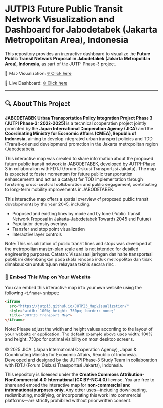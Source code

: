 # JUTPI3 Future Public Transit Network Visualization and Dashboard for Jabodetabek (Jakarta Metropolitan Area), Indonesia

This repository provides an interactive dashboard to visualize the **Future Public Transit Network Proposal in Jabodetabek (Jakarta Metropolitan Area), Indonesia**, as part of the JUTPI Phase-3 project.

📍 Map Visualization: [🌐 Click here](https://jutpi3.github.io/JUTPI3_MapVisualization/)

📍 Live Dashboard: [🌐 Click here](https://jutpi3.shinyapps.io/JUTPI3_Dashboard/)

---

## 🔍 About This Project

**JABODETABEK Urban Transportation Policy Integration Project Phase 3 (JUTPI Phase-3: 2022-2025)** is a technical cooperation project jointly promoted by the **Japan International Cooperation Agency (JICA)** and the **Coordinating Ministry for Economic Affairs (CMEA), Republic of Indonesia**, aiming to develop integrated urban transport policies and TOD (Transit-oriented development) promotion in the Jakarta metropolitan region (Jabodetabek).

This interactive map was created to share information about the proposed future public transit network in JABODETABEK, developed by JUTPI-Phase 3 in collaboration with FDTJ (Forum Diskusi Transportasi Jakarta). The map is expected to foster momentum for future public transportation enhancements and act as a catalyst for TOD implementation through forstering cross-sectoral collaboration and public engagement, contributing to long-term mobility improvements in JABODETABEK.

This interactive map offers a spatial overview of proposed public transit developments by the year 2045, including:
- Proposed and existing lines by mode and by lone (Public Transit Network Proposal in Jakarta-Jabodetabek Towards 2045 and Future)
- Population density overlays
- Transfer and stop point visualization
- Interactive layer controls

Note: This visualization of public transit lines and stops was developed at the metropolitan master-plan scale and is not intended for detailed engineering purposes.
Catatan: Visualisasi jaringan dan halte transportasi publik ini dikembangkan pada skala rencana induk metropolitan dan tidak dimaksudkan untuk tujuan rekayasa teknis secara rinci.


### 🧩 Embed This Map on Your Website

You can embed this interactive map into your own website using the following `<iframe>` snippet:

```html
<iframe 
  src="https://jutpi3.github.io/JUTPI3_MapVisualization/" 
  style="width: 100%; height: 750px; border: none;" 
  title="JUTPI3 Transport Map">
</iframe>
```
Note:
Please adjust the width and height values according to the layout of your website or application.
The default example above uses width: 100% and height: 750px for optimal visibility on most desktop screens.



© 2025 JICA（Japan International Cooperation Agency), Japan & Coordinating Ministry for Economic Affairs, Republic of Indonesia.
Developed and designed by the JUTPI Phase-3 Study Team in collaboration with FDTJ (Forum Diskusi Transportasi Jakarta), Indonesia.

This repository is licensed under the **Creative Commons Attribution-NonCommercial 4.0 International (CC BY-NC 4.0)** license. You are free to share and embed the interactive map for **non-commercial and informational purposes only**. Any other uses—including downloading, redistributing, modifying, or incorporating this work into commercial platforms—are strictly prohibited without prior written consent.



